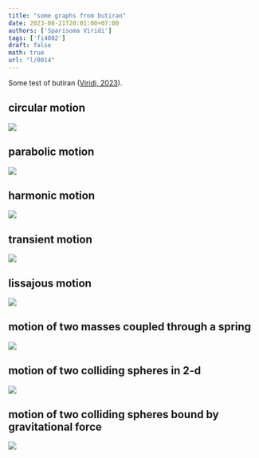 ```yaml
---
title: "some graphs from butiran"
date: 2023-08-21T20:01:00+07:00
authors: ['Sparisoma Viridi']
tags: ['fi4002']
draft: false
math: true
url: "l/0014"
---
```

Some test of butiran ([Viridi, 2023](https://github.com/dudung/butiran/tree/9719298f)).


## circular motion
![](https://github.com/dudung/butiran/blob/49e4d9a3c3bf3c88e23d6a50e708e2143887bf4a/tests/motion/png/circular_magnetic_euler.png?raw=true)


## parabolic motion
![](https://github.com/dudung/butiran/blob/49e4d9a3c3bf3c88e23d6a50e708e2143887bf4a/tests/motion/png/parabolic_gravitational_euler.png?raw=true)


## harmonic motion
![](https://github.com/dudung/butiran/blob/49e4d9a3c3bf3c88e23d6a50e708e2143887bf4a/tests/motion/png/harmonic_spring_euler.png?raw=true)


## transient motion
![](https://github.com/dudung/butiran/blob/49e4d9a3c3bf3c88e23d6a50e708e2143887bf4a/tests/motion/png/transient_drag_euler.png?raw=true)


## lissajous motion
![](https://github.com/dudung/butiran/blob/49e4d9a3c3bf3c88e23d6a50e708e2143887bf4a/tests/motion/png/lissajous_electric_euler.png?raw=true)


## motion of two masses coupled through a spring
![](https://github.com/dudung/butiran/blob/49e4d9a3c3bf3c88e23d6a50e708e2143887bf4a/tests/motion/png/two_masses_spring_euler.png?raw=true)


## motion of two colliding spheres in 2-d
![](https://github.com/dudung/butiran/blob/b1ed54624437340d39c7bff43b965c1f3d0ec23b/tests/motion/png/two_spheres_normal_euler.png?raw=true)


## motion of two colliding spheres bound by gravitational force
![](https://github.com/dudung/butiran/blob/49e4d9a3c3bf3c88e23d6a50e708e2143887bf4a/tests/motion/png/two_spheres_normal_gravitational_euler.png?raw=true)
